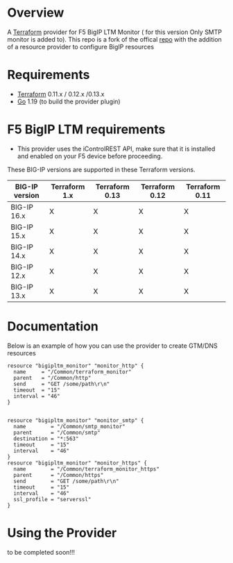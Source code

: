 # Overview

A [Terraform](terraform.io) provider for F5 BigIP LTM Monitor ( for this version Only SMTP monitor is added to). This repo is a fork of the offical [repo](https://github.com/F5Networks/terraform-provider-bigip)
with the addition of a resource provider to configure BigIP resources

# Requirements

- [Terraform](https://www.terraform.io/downloads.html) 0.11.x / 0.12.x /0.13.x
- [Go](https://golang.org/doc/install) 1.19 (to build the provider plugin)

# F5 BigIP LTM requirements

- This provider uses the iControlREST API, make sure that it is installed and enabled on your F5 device before proceeding.

These BIG-IP versions are supported in these Terraform versions.

| BIG-IP version | Terraform 1.x | Terraform 0.13 | Terraform 0.12 | Terraform 0.11 |
| -------------- | ------------- | -------------- | -------------- | -------------- |
| BIG-IP 16.x    | X             | X              | X              | X              |
| BIG-IP 15.x    | X             | X              | X              | X              |
| BIG-IP 14.x    | X             | X              | X              | X              |
| BIG-IP 12.x    | X             | X              | X              | X              |
| BIG-IP 13.x    | X             | X              | X              | X              |

# Documentation

Below is an example of how you can use the provider to create GTM/DNS resources

```
resource "bigipltm_monitor" "monitor_http" {
  name     = "/Common/terraform_monitor"
  parent   = "/Common/http"
  send     = "GET /some/path\r\n"
  timeout  = "15"
  interval = "46"
}


resource "bigipltm_monitor" "monitor_smtp" {
  name        = "/Common/smtp_monitor"
  parent      = "/Common/smtp"
  destination = "*:563"
  timeout     = "15"
  interval    = "46"
}
resource "bigipltm_monitor" "monitor_https" {
  name        = "/Common/terraform_monitor_https"
  parent      = "/Common/https"
  send        = "GET /some/path\r\n"
  timeout     = "15"
  interval    = "46"
  ssl_profile = "serverssl"
}
```

# Using the Provider

to be completed soon!!!
